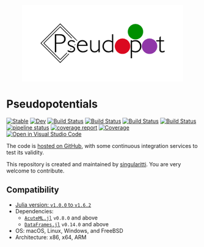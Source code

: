 <div align="center">
  <img src="./docs/src/assets/logo.png" height="200"><br>
</div>

# Pseudopotentials

[![Stable](https://img.shields.io/badge/docs-stable-blue.svg)](https://MineralsCloud.github.io/Pseudopotentials.jl/stable)
[![Dev](https://img.shields.io/badge/docs-dev-blue.svg)](https://MineralsCloud.github.io/Pseudopotentials.jl/dev)
[![Build Status](https://github.com/MineralsCloud/Pseudopotentials.jl/workflows/CI/badge.svg)](https://github.com/MineralsCloud/Pseudopotentials.jl/actions)
[![Build Status](https://ci.appveyor.com/api/projects/status/github/MineralsCloud/Pseudopotentials.jl?svg=true)](https://ci.appveyor.com/project/singularitti/Pseudopotentials-jl)
[![Build Status](https://cloud.drone.io/api/badges/MineralsCloud/Pseudopotentials.jl/status.svg)](https://cloud.drone.io/MineralsCloud/Pseudopotentials.jl)
[![Build Status](https://api.cirrus-ci.com/github/MineralsCloud/Pseudopotentials.jl.svg)](https://cirrus-ci.com/github/MineralsCloud/Pseudopotentials.jl)
[![pipeline status](https://gitlab.com/singularitti/Pseudopotentials.jl/badges/master/pipeline.svg)](https://gitlab.com/singularitti/Pseudopotentials.jl/-/pipelines)
[![coverage report](https://gitlab.com/singularitti/Pseudopotentials.jl/badges/master/coverage.svg)](https://gitlab.com/singularitti/Pseudopotentials.jl/-/jobs)
[![Coverage](https://codecov.io/gh/MineralsCloud/Pseudopotentials.jl/branch/master/graph/badge.svg)](https://codecov.io/gh/MineralsCloud/Pseudopotentials.jl)
[![Open in Visual Studio Code](https://open.vscode.dev/badges/open-in-vscode.svg)](https://open.vscode.dev/organization/repository)

The code is
[hosted on GitHub](https://github.com/MineralsCloud/Pseudopotentials.jl), with
some continuous integration services to test its validity.

This repository is created and maintained by
[singularitti](https://github.com/singularitti). You are very welcome to
contribute.

## Compatibility

- [Julia version: `v1.0.0` to `v1.6.2`](https://julialang.org/downloads/)
- Dependencies:
  - [`AcuteML.jl`](https://github.com/aminya/AcuteML.jl) `v0.8.0` and above
  - [`DataFrames.jl`](https://github.com/JuliaData/DataFrames.jl) `v0.14.0` and
    above
- OS: macOS, Linux, Windows, and FreeBSD
- Architecture: x86, x64, ARM
